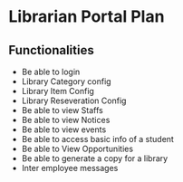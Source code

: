 # Librarian Portal Plan

## Functionalities
- Be able to login
- Library Category config
- Library Item Config
- Library Reseveration Config
- Be able to view Staffs
- Be able to view Notices
- Be able to view events
- Be able to access basic info of a student
- Be able to View Opportunities
- Be able to generate a copy for a library
- Inter employee messages